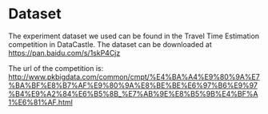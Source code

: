 # Dataset
The experiment dataset we used can be found in the Travel Time Estimation competition in DataCastle. 
The dataset can be downloaded at https://pan.baidu.com/s/1skP4Cjz

The url of the competition is:
http://www.pkbigdata.com/common/cmpt/%E4%BA%A4%E9%80%9A%E7%BA%BF%E8%B7%AF%E9%80%9A%E8%BE%BE%E6%97%B6%E9%97%B4%E9%A2%84%E6%B5%8B_%E7%AB%9E%E8%B5%9B%E4%BF%A1%E6%81%AF.html


